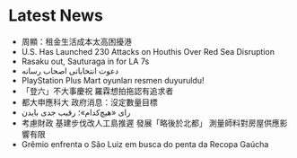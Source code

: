 # Latest News
-  周顯：租金生活成本太高困擾港
-  U.S. Has Launched 230 Attacks on Houthis Over Red Sea Disruption
-  Rasaku out, Sauturaga in for LA 7s
-  دعوت انتخاباتی اصحاب رسانه
-  PlayStation Plus Mart oyunları resmen duyuruldu!
-  「登六」不大事慶祝 羅霖想拍拖認有追求者
-  都大申應科大 政府消息：沒定數量目標
-  رای «هیچ‌کدام»؛ رقیب جدی بایدن
-  考慮財政 基建步伐改人工島推遲 發展「略後於北都」 測量師料對房屋供應影響有限
-  Grêmio enfrenta o São Luiz em busca do penta da Recopa Gaúcha
